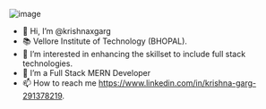 ![image](https://user-images.githubusercontent.com/98656304/161368091-4321b275-e5c9-492e-b9d7-8820a4f40938.png)
- 👋 Hi, I’m @krishnaxgarg
- 📚 Vellore Institute of Technology (BHOPAL).
- 👀 I’m interested in enhancing the skillset to include full stack technologies.
- 🌱 I’m a Full Stack MERN Developer
- 📫 How to reach me https://www.linkedin.com/in/krishna-garg-291378219.

<!---
krishnaxgarg/krishnaxgarg is a ✨ special ✨ repository because its `README.md` (this file) appears on your GitHub profile.
You can click the Preview link to take a look at your changes.
--->


